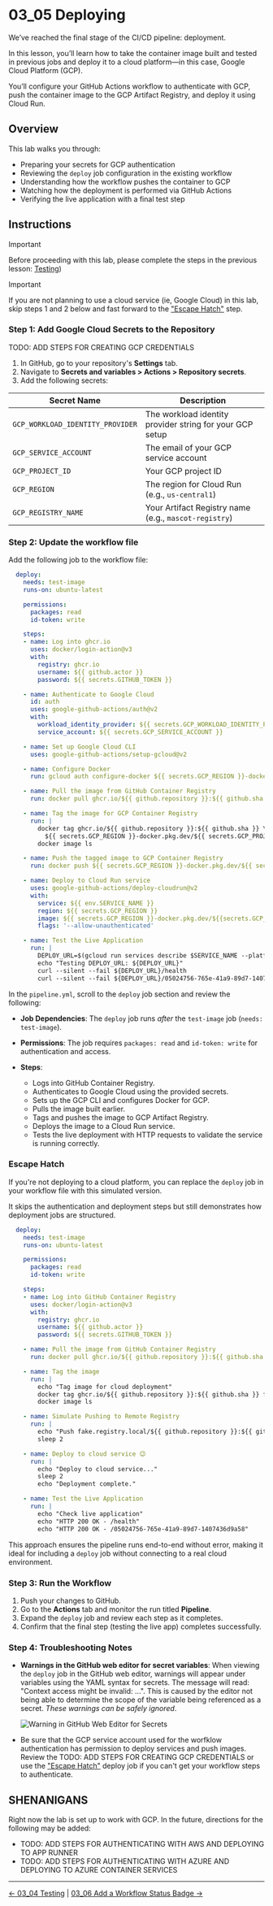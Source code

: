# 03_05 Deploying

We’ve reached the final stage of the CI/CD pipeline: deployment.

In this lesson, you’ll learn how to take the container image built and tested in previous jobs and deploy it to a cloud platform—in this case, Google Cloud Platform (GCP).

You’ll configure your GitHub Actions workflow to authenticate with GCP, push the container image to the GCP Artifact Registry, and deploy it using Cloud Run.

## Overview

This lab walks you through:

- Preparing your secrets for GCP authentication
- Reviewing the `deploy` job configuration in the existing workflow
- Understanding how the workflow pushes the container to GCP
- Watching how the deployment is performed via GitHub Actions
- Verifying the live application with a final test step

## Instructions

> [!IMPORTANT]
> Before proceeding with this lab, please complete the steps in the previous lesson: [Testing](../03_04_testing/README.md))

> [!IMPORTANT]
> If you are not planning to use a cloud service (ie, Google Cloud) in this lab, skip steps 1 and 2 below and fast forward to the ["Escape Hatch"](#escape-hatch) step.

### Step 1: Add Google Cloud Secrets to the Repository

TODO: ADD STEPS FOR CREATING GCP CREDENTIALS

1. In GitHub, go to your repository's **Settings** tab.
1. Navigate to **Secrets and variables > Actions > Repository secrets**.
1. Add the following secrets:

| Secret Name                      | Description                                              |
| -------------------------------- | -------------------------------------------------------- |
| `GCP_WORKLOAD_IDENTITY_PROVIDER` | The workload identity provider string for your GCP setup |
| `GCP_SERVICE_ACCOUNT`            | The email of your GCP service account                    |
| `GCP_PROJECT_ID`                 | Your GCP project ID                                      |
| `GCP_REGION`                     | The region for Cloud Run (e.g., `us-central1`)           |
| `GCP_REGISTRY_NAME`              | Your Artifact Registry name (e.g., `mascot-registry`)    |

### Step 2: Update the workflow file

Add the following job to the workflow file:

```yaml
  deploy:
    needs: test-image
    runs-on: ubuntu-latest

    permissions:
      packages: read
      id-token: write

    steps:
    - name: Log into ghcr.io
      uses: docker/login-action@v3
      with:
        registry: ghcr.io
        username: ${{ github.actor }}
        password: ${{ secrets.GITHUB_TOKEN }}

    - name: Authenticate to Google Cloud
      id: auth
      uses: google-github-actions/auth@v2
      with:
        workload_identity_provider: ${{ secrets.GCP_WORKLOAD_IDENTITY_PROVIDER }}
        service_account: ${{ secrets.GCP_SERVICE_ACCOUNT }}

    - name: Set up Google Cloud CLI
      uses: google-github-actions/setup-gcloud@v2

    - name: Configure Docker
      run: gcloud auth configure-docker ${{ secrets.GCP_REGION }}-docker.pkg.dev

    - name: Pull the image from GitHub Container Registry
      run: docker pull ghcr.io/${{ github.repository }}:${{ github.sha }}

    - name: Tag the image for GCP Container Registry
      run: |
        docker tag ghcr.io/${{ github.repository }}:${{ github.sha }} \
          ${{ secrets.GCP_REGION }}-docker.pkg.dev/${{ secrets.GCP_PROJECT_ID }}/${{ secrets.GCP_REGISTRY_NAME }}/${{ env.SERVICE_NAME }}:${{ github.sha }}
        docker image ls

    - name: Push the tagged image to GCP Container Registry
      run: docker push ${{ secrets.GCP_REGION }}-docker.pkg.dev/${{ secrets.GCP_PROJECT_ID }}/${{ secrets.GCP_REGISTRY_NAME }}/$SERVICE_NAME:${{ github.sha }}

    - name: Deploy to Cloud Run service
      uses: google-github-actions/deploy-cloudrun@v2
      with:
        service: ${{ env.SERVICE_NAME }}
        region: ${{ secrets.GCP_REGION }}
        image: ${{ secrets.GCP_REGION }}-docker.pkg.dev/${{secrets.GCP_PROJECT_ID}}/${{ secrets.GCP_REGISTRY_NAME }}/${{ env.SERVICE_NAME }}:${{ github.sha }}
        flags: '--allow-unauthenticated'

    - name: Test the Live Application
      run: |
        DEPLOY_URL=$(gcloud run services describe $SERVICE_NAME --platform=managed --region=${{ secrets.GCP_REGION }} --format='value(status.url)')
        echo "Testing DEPLOY_URL: ${DEPLOY_URL}"
        curl --silent --fail ${DEPLOY_URL}/health
        curl --silent --fail ${DEPLOY_URL}/05024756-765e-41a9-89d7-1407436d9a58
```

In the `pipeline.yml`, scroll to the `deploy` job section and review the following:

- **Job Dependencies**: The `deploy` job runs *after* the `test-image` job (`needs: test-image`).
- **Permissions**: The job requires `packages: read` and `id-token: write` for authentication and access.
- **Steps**:

  - Logs into GitHub Container Registry.
  - Authenticates to Google Cloud using the provided secrets.
  - Sets up the GCP CLI and configures Docker for GCP.
  - Pulls the image built earlier.
  - Tags and pushes the image to GCP Artifact Registry.
  - Deploys the image to a Cloud Run service.
  - Tests the live deployment with HTTP requests to validate the service is running correctly.

### Escape Hatch

If you're not deploying to a cloud platform, you can replace the `deploy` job in your workflow file with this simulated version.

It skips the authentication and deployment steps but still demonstrates how deployment jobs are structured.

```yaml
  deploy:
    needs: test-image
    runs-on: ubuntu-latest

    permissions:
      packages: read
      id-token: write

    steps:
    - name: Log into GitHub Container Registry
      uses: docker/login-action@v3
      with:
        registry: ghcr.io
        username: ${{ github.actor }}
        password: ${{ secrets.GITHUB_TOKEN }}

    - name: Pull the image from GitHub Container Registry
      run: docker pull ghcr.io/${{ github.repository }}:${{ github.sha }}

    - name: Tag the image
      run: |
        echo "Tag image for cloud deployment"
        docker tag ghcr.io/${{ github.repository }}:${{ github.sha }} fake.registry.local/${{ github.repository }}:${{ github.sha }
        docker image ls

    - name: Simulate Pushing to Remote Registry
      run: |
        echo "Push fake.registry.local/${{ github.repository }}:${{ github.sha }"
        sleep 2

    - name: Deploy to cloud service 😉
      run: |
        echo "Deploy to cloud service..."
        sleep 2
        echo "Deployment complete."

    - name: Test the Live Application
      run: |
        echo "Check live application"
        echo "HTTP 200 OK - /health"
        echo "HTTP 200 OK - /05024756-765e-41a9-89d7-1407436d9a58"
```

This approach ensures the pipeline runs end-to-end without error, making it ideal for including a `deploy` job without connecting to a real cloud environment.

### Step 3: Run the Workflow

1. Push your changes to GitHub.
1. Go to the **Actions** tab and monitor the run titled **Pipeline**.
1. Expand the `deploy` job and review each step as it completes.
1. Confirm that the final step (testing the live app) completes successfully.

### Step 4: Troubleshooting Notes

- **Warnings in the GitHub web editor for secret variables**:  When viewing the `deploy` job in the GitHub web editor, warnings will appear under variables using the YAML syntax for secrets.  The message will read: "Context access might be invalid: ...".  This is caused by the editor not being able to determine the scope of the variable being referenced as a secret.  *These warnings can be safely ignored*.

  ![Warning in GitHub Web Editor for Secrets](./images/03_05_warnings_in_github_web_ide_for_secrets.png)

- Be sure that the GCP service account used for the worfklow authentication has permission to deploy services and push images.  Review the TODO: ADD STEPS FOR CREATING GCP CREDENTIALS or use the ["Escape Hatch"](#escape-hatch) deploy job if you can't get your workflow steps to authenticate.

## SHENANIGANS

Right now the lab is set up to work with GCP.  In the future, directions for the following may be added:

- TODO: ADD STEPS FOR AUTHENTICATING WITH AWS AND DEPLOYING TO APP RUNNER
- TODO: ADD STEPS FOR AUTHENTICATING WITH AZURE AND DEPLOYING TO AZURE CONTAINER SERVICES

<!-- FooterStart -->
---
[← 03_04 Testing](../03_04_testing/README.md) | [03_06 Add a Workflow Status Badge →](../03_06_add_a_workflow_status_badge/README.md)
<!-- FooterEnd -->
